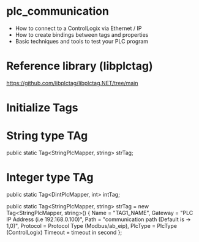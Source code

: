 # plc_communication
- How to connect to a ControlLogix via Ethernet / IP
- How to create bindings between tags and properties
- Basic techniques and tools to test your PLC program

# Reference library (libplctag)
  https://github.com/libplctag/libplctag.NET/tree/main

# Initialize Tags
  # String type TAg
  public static Tag<StringPlcMapper, string> strTag;
  # Integer type TAg
  public static Tag<DintPlcMapper, int> intTag;
  
  public static Tag<StringPlcMapper, string> strTag = new Tag<StringPlcMapper, string>()
  {
      Name = "TAG1_NAME",
      Gateway = "PLC IP Address (i.e 192.168.0.100)",
      Path = "communication path (Default is -> 1,0)",
      Protocol = Protocol Type (Modbus/ab_eip),
      PlcType = PlcType (ControlLogix)
      Timeout = timeout in second
  };
